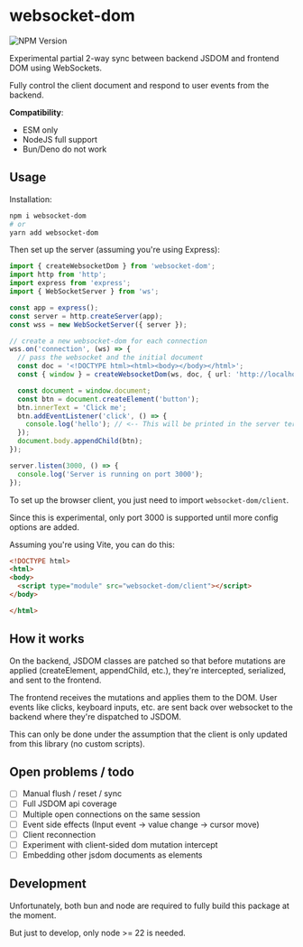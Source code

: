 # websocket-dom

![NPM Version](https://img.shields.io/npm/v/websocket-dom)

Experimental partial 2-way sync between backend JSDOM and frontend DOM using WebSockets.

Fully control the client document and respond to user events from the backend.

**Compatibility**:
- ESM only
- NodeJS full support
- Bun/Deno do not work

## Usage

Installation:
```bash
npm i websocket-dom
# or
yarn add websocket-dom
```

Then set up the server (assuming you're using Express):

```ts
import { createWebsocketDom } from 'websocket-dom';
import http from 'http';
import express from 'express';
import { WebSocketServer } from 'ws';

const app = express();
const server = http.createServer(app);
const wss = new WebSocketServer({ server });

// create a new websocket-dom for each connection
wss.on('connection', (ws) => {
  // pass the websocket and the initial document
  const doc = '<!DOCTYPE html><html><body></body></html>';
  const { window } = createWebsocketDom(ws, doc, { url: 'http://localhost:3000' });

  const document = window.document;
  const btn = document.createElement('button');
  btn.innerText = 'Click me';
  btn.addEventListener('click', () => {
    console.log('hello'); // <-- This will be printed in the server terminal
  });
  document.body.appendChild(btn);
});

server.listen(3000, () => {
  console.log('Server is running on port 3000');
});
```

To set up the browser client, you just need to import `websocket-dom/client`.

Since this is experimental, only port 3000 is supported until more config options are added.

Assuming you're using Vite, you can do this:

```html
<!DOCTYPE html>
<html>
<body>
  <script type="module" src="websocket-dom/client"></script>
</body>

</html>
```


## How it works

On the backend, JSDOM classes are patched so that before mutations are applied (createElement, appendChild, etc.), they're intercepted, serialized, and sent to the frontend.

The frontend receives the mutations and applies them to the DOM. User events like clicks, keyboard inputs, etc. are sent back over websocket to the backend where they're dispatched to JSDOM.

This can only be done under the assumption that the client is only updated from this library (no custom scripts).

## Open problems / todo
- [ ] Manual flush / reset / sync
- [ ] Full JSDOM api coverage
- [ ] Multiple open connections on the same session
- [ ] Event side effects (Input event -> value change -> cursor move)
- [ ] Client reconnection
- [ ] Experiment with client-sided dom mutation intercept
- [ ] Embedding other jsdom documents as elements

## Development

Unfortunately, both bun and node are required to fully build this package at the moment.

But just to develop, only node >= 22 is needed.